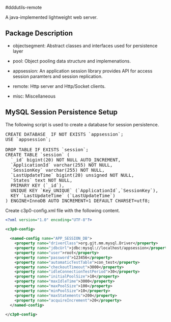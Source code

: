 #dddutils-remote

A java-implemented lightweight web server.


## Package Description

* objectsegment: Abstract classes and interfaces used for persistence layer

* pool: Object pooling data structure and implemenations.

* appsession: An application session library provides API for access session paramters and session replication.

* remote: Http server and Http/Socket clients.

* misc: Miscellaneous

## MySQL Session Persistence Setup

The following script is used to create a database for session persistence.

<pre>
CREATE DATABASE  IF NOT EXISTS `appsession`;
USE `appsession`;

DROP TABLE IF EXISTS `session`;
CREATE TABLE `session` (
  `_id` bigint(20) NOT NULL AUTO_INCREMENT,
  `ApplicationId` varchar(255) NOT NULL,
  `SessionKey` varchar(255) NOT NULL,
  `LastUpdateTime` bigint(20) unsigned NOT NULL,
  `States` text NOT NULL,
  PRIMARY KEY (`_id`),
  UNIQUE KEY `Key_UNIQUE` (`ApplicationId`,`SessionKey`),
  KEY `LastUpdateTime` (`LastUpdateTime`)
) ENGINE=InnoDB AUTO_INCREMENT=1 DEFAULT CHARSET=utf8;
</pre>

Create c3p0-config.xml file with the following content.


```xml
<?xml version="1.0" encoding="UTF-8"?>
 
<c3p0-config>

  <named-config name="APP_SESSION_DB">
  	<property name="driverClass">org.gjt.mm.mysql.Driver</property>
	<property name="jdbcUrl">jdbc:mysql://localhost/appsession</property>  
	<property name="user">root</property>  
	<property name="password">123456</property>
    <property name="automaticTestTable">con_test</property>
    <property name="checkoutTimeout">3000</property>
    <property name="idleConnectionTestPeriod">30</property>
    <property name="initialPoolSize">10</property>
    <property name="maxIdleTime">3000</property>
    <property name="maxPoolSize">100</property>
    <property name="minPoolSize">10</property>
    <property name="maxStatements">200</property>    
    <property name="acquireIncrement">20</property>
  </named-config>
  
</c3p0-config>
```